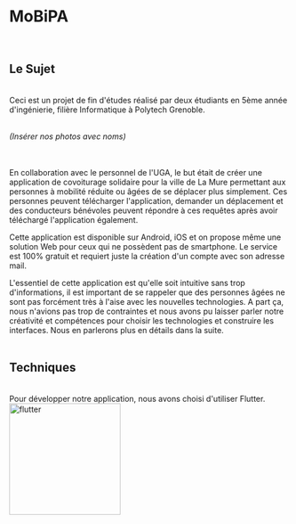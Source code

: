 # MoBiPA

<br/>

## Le Sujet
<br/>
Ceci est un projet de fin d'études réalisé par deux étudiants en 5ème année d'ingénierie, filière Informatique à Polytech Grenoble.
<br/>
<br/>

*(Insérer nos photos avec noms)*

<br/>
<br/>
En collaboration avec le personnel de l'UGA, le but était de créer une application de covoiturage solidaire pour la ville de La Mure permettant aux personnes à mobilité réduite ou âgées de se déplacer plus simplement. Ces personnes peuvent télécharger l'application, demander un déplacement et des conducteurs bénévoles peuvent répondre à ces requêtes après avoir téléchargé l'application également.
<br/>

Cette application est disponible sur Android, iOS et on propose même une solution Web pour ceux qui ne possèdent pas de smartphone. Le service est 100% gratuit et requiert juste la création d'un compte avec son adresse mail.
<br/>

L'essentiel de cette application est qu'elle soit intuitive sans trop d'informations, il est important de se rappeler que des personnes âgées ne sont pas forcément très à l'aise avec les nouvelles technologies. A part ça, nous n'avions pas trop de contraintes et nous avons pu laisser parler notre créativité et compétences pour choisir les technologies et construire les interfaces. Nous en parlerons plus en détails dans la suite.
<br/>
<br/>

## Techniques

<br/>
Pour développer notre application, nous avons choisi d'utiliser Flutter.
<img width="200" alt="flutter" src="https://user-images.githubusercontent.com/46927019/111627534-6ff20e80-87ef-11eb-97a7-81726d6c530c.png">
